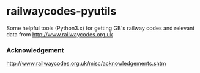 # railwaycodes-pyutils
Some helpful tools (Python3.x) for getting GB's railway codes and relevant data from http://www.railwaycodes.org.uk

### Acknowledgement
http://www.railwaycodes.org.uk/misc/acknowledgements.shtm
